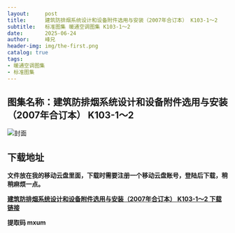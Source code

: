 ```yaml
---
layout:     post
title:      建筑防排烟系统设计和设备附件选用与安装（2007年合订本） K103-1～2
subtitle:   标准图集 暖通空调图集 K103-1～2
date:       2025-06-24
author:     峰兄
header-img: img/the-first.png
catalog: true
tags:
- 暖通空调图集
- 标准图集
---
```

## 图集名称：建筑防排烟系统设计和设备附件选用与安装（2007年合订本） K103-1～2
![封面](https://pic1.imgdb.cn/item/6858f5a158cb8da5c864efa2.jpg)


## 下载地址 ##
**文件放在我的移动云盘里面，下载时需要注册一个移动云盘账号，登陆后下载，稍稍麻烦一点。**  
  
[**建筑防排烟系统设计和设备附件选用与安装（2007年合订本） K103-1～2 下载链接**](https://caiyun.139.com/w/i/2nQQSWHc6Wgfq)


**提取码 mxum**

